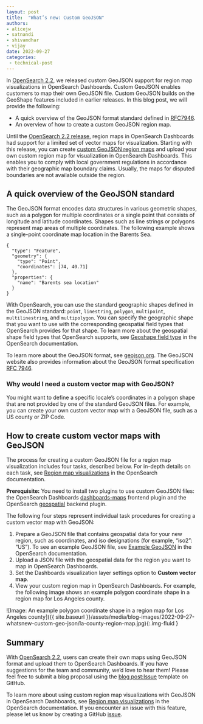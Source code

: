 ```yaml
---
layout: post
title:  "What’s new: Custom GeoJSON"
authors:
- alicejw
- satnandi
- shivamdhar
- vijay
date: 2022-09-27
categories:
 - technical-post
---
```


In [OpenSearch 2.2](https://opensearch.org/blog/releases/2022/08/opensearch-2-2-is-now-available/), we released custom GeoJSON support for region map visualizations in OpenSearch Dashboards. Custom GeoJSON enables customers to map their own GeoJSON file. Custom GeoJSON builds on the GeoShape features included in earlier releases. In this blog post, we will provide the following:

* A quick overview of the GeoJSON format standard defined in [RFC7946](https://www.rfc-editor.org/rfc/rfc7946).
* An overview of how to create a custom GeoJSON region map.

Until the [OpenSearch 2.2 release](https://opensearch.org/blog/releases/2022/08/opensearch-2-2-is-now-available/), region maps in OpenSearch Dashboards had support for a limited set of vector maps for visualization. Starting with this release, you can create [custom GeoJSON region maps](https://github.com/opensearch-project/geospatial/issues/122) and upload your own custom region map for visualization in OpenSearch Dashboards. This enables you to comply with local government regulations in accordance with their geographic map boundary claims. Usually, the maps for disputed boundaries are not available outside the region.

## **A quick overview of the GeoJSON standard**

The GeoJSON format encodes data structures in various geometric shapes, such as a polygon for multiple coordinates or a single point that consists of longitude and latitude coordinates. Shapes such as line strings or polygons represent map areas of multiple coordinates. The following example shows a single-point coordinate map location in the Barents Sea.

```
{
  "type": "Feature",
  "geometry": {
    "type": "Point",
    "coordinates": [74, 40.71]
  },
  "properties": {
    "name": "Barents sea location"
  }
}
```

With OpenSearch, you can use the standard geographic shapes defined in the GeoJSON standard: `point`, `linestring`, `polygon`, `multipoint`, `multilinestring`, and `multipolygon`. You can specify the geographic shape that you want to use with the corresponding geospatial field types that OpenSearch provides for that shape. To learn more about the geospatial shape field types that OpenSearch supports, see [Geoshape field type](https://opensearch.org/docs/latest/opensearch/supported-field-types/geo-shape/) in the OpenSearch documentation.

To learn more about the GeoJSON format, see [geojson.org](https://geojson.org/). The GeoJSON website also provides information about the GeoJSON format specification [RFC 7946](https://www.rfc-editor.org/rfc/rfc7946).

### Why would I need a custom vector map with GeoJSON?

You might want to define a specific locale’s coordinates in a polygon shape that are not provided by one of the standard GeoJSON files. For example, you can create your own custom vector map with a GeoJSON file, such as a US county or ZIP Code.

## How to create custom vector maps with GeoJSON

The process for creating a custom GeoJSON file for a region map visualization includes four tasks, described below. For in-depth details on each task, see [Region map visualizations](https://opensearch.org/docs/latest/dashboards/geojson-regionmaps/) in the OpenSearch documentation.

**Prerequisite:** You need to install two plugins to use custom GeoJSON files: the OpenSearch Dashboards [dashboards-maps](https://github.com/opensearch-project/dashboards-maps) frontend plugin and the OpenSearch [geospatial](https://github.com/opensearch-project/geospatial) backend plugin.

The following four steps represent individual task procedures for creating a custom vector map with GeoJSON:

1. Prepare a GeoJSON file that contains geospatial data for your new region, such as coordinates, and iso designations (for example, “iso2”: “US”). To see an example GeoJSON file, see [Example GeoJSON](https://opensearch.org/docs/latest/dashboards/geojson-regionmaps/#example-geojson-file) in the OpenSearch documentation.
2. Upload a JSON file with the geospatial data for the region you want to map in OpenSearch Dashboards.
3. Set the Dashboards visualization layer settings option to **Custom vector map**.
4. View your custom region map in OpenSearch Dashboards. For example, the following image shows an example polygon coordinate shape in a region map for Los Angeles county.

![Image: An example polygon coordinate shape in a region map for Los Angeles county]({{ site.baseurl }}/assets/media/blog-images/2022-09-27-whatsnew-custom-geo-json/la-county-region-map.jpg){:.img-fluid }

## Summary

With [OpenSearch 2.2](https://opensearch.org/blog/releases/2022/08/opensearch-2-2-is-now-available/), users can create their own maps using GeoJSON format and upload them to OpenSearch Dashboards.
If you have suggestions for the team and community, we’d love to hear them! Please feel free to submit a blog proposal using the [blog post:Issue](https://github.com/opensearch-project/project-website/issues/new?assignees=&labels=new+blog%2C+enhancement&template=blog_post.md&title=) template on GitHub.


To learn more about using custom region map visualizations with GeoJSON in OpenSearch Dashboards, see [Region map visualizations](https://opensearch.org/docs/latest/dashboards/geojson-regionmaps/) in the OpenSearch documentation. If you encounter an issue with this feature, please let us know by creating a GitHub [issue](https://github.com/opensearch-project/OpenSearch/issues).
